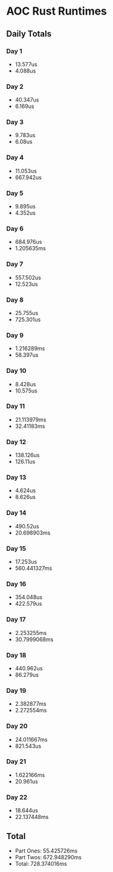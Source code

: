 # AOC Rust Runtimes

## Daily Totals

### Day 1

- 13.577us
- 4.088us

### Day 2

- 40.347us
- 6.169us

### Day 3

- 9.783us
- 6.08us

### Day 4

- 11.053us
- 667.942us

### Day 5

- 9.895us
- 4.352us

### Day 6

- 684.976us
- 1.205635ms

### Day 7

- 557.502us
- 12.523us

### Day 8

- 25.755us
- 725.301us

### Day 9

- 1.216289ms
- 58.397us

### Day 10

- 8.428us
- 10.575us

### Day 11

- 21.113979ms
- 32.41183ms

### Day 12

- 138.126us
- 126.11us

### Day 13

- 4.624us
- 8.626us

### Day 14

- 490.52us
- 20.698903ms

### Day 15

- 17.253us
- 560.441327ms

### Day 16

- 354.048us
- 422.579us

### Day 17

- 2.253255ms
- 30.7999068ms

### Day 18

- 440.962us
- 86.279us

### Day 19

- 2.382877ms
- 2.272554ms

### Day 20

- 24.011667ms
- 821.543us

### Day 21

- 1.622166ms
- 20.961us

### Day 22

- 18.644us
- 22.137448ms

## Total

- Part Ones:  55.425726ms
- Part Twos: 672.948290ms
- Total:     728.374016ms
